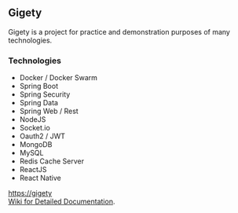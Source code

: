 ## Gigety 
Gigety is a project for practice and demonstration purposes of many technologies.  

### Technologies
* Docker / Docker Swarm
* Spring Boot
* Spring Security
* Spring Data
* Spring Web / Rest
* NodeJS
* Socket.io
* Oauth2 / JWT
* MongoDB
* MySQL
* Redis Cache Server
* ReactJS
* React Native



[https://gigety](https://gigety.com)   
[Wiki for Detailed Documentation](https://github.com/gigety/gigety/wiki).  
